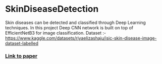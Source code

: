 # SkinDiseaseDetection
Skin diseases can be detected and classified through Deep Learning techniques. In this project Deep CNN network is built on top of EfficientNetB3 for image classification. 
Dataset :- https://www.kaggle.com/datasets/riyaelizashaju/isic-skin-disease-image-dataset-labelled
### [Link to paper](https://www.researchgate.net/publication/384760694_A_Novel_Deep-Learning_Based_Classification_of_Skin_Diseases)
